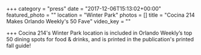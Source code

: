 +++
category = "press"
date = "2017-12-06T15:13:02+00:00"
featured_photo = ""
location = "Winter Park"
photos = []
title = "Cocina 214 Makes Orlando Weekly's 50 Fave"
video_key = ""

+++
Cocina 214's Winter Park location is included in Orlando Weekly’s top 50 dining spots for food & drinks, and is printed in the publication's printed fall guide! 